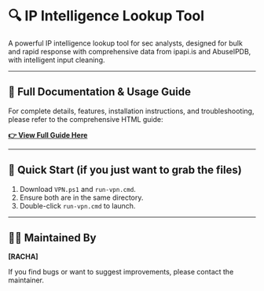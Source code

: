 # 🔍 IP Intelligence Lookup Tool

A powerful IP intelligence lookup tool for sec analysts, designed for bulk and rapid response with comprehensive data from ipapi.is and AbuseIPDB, with intelligent input cleaning.

---

## 📖 Full Documentation & Usage Guide

For complete details, features, installation instructions, and troubleshooting, please refer to the comprehensive HTML guide:

**[👉 View Full Guide Here](ip-lookup-readme.html)**

---

## 🚀 Quick Start (if you just want to grab the files)

1.  Download `VPN.ps1` and `run-vpn.cmd`.
2.  Ensure both are in the same directory.
3.  Double-click `run-vpn.cmd` to launch.

---

## 👨‍🔧 Maintained By

**[RACHA]**

If you find bugs or want to suggest improvements, please contact the maintainer.
